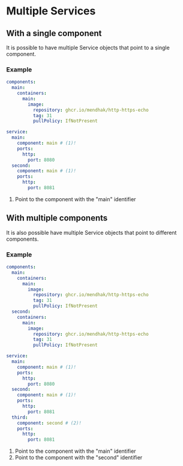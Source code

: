 # Multiple Services

## With a single component

It is possible to have multiple Service objects that point to a single component.

### Example

```yaml
components:
  main:
    containers:
      main:
        image:
          repository: ghcr.io/mendhak/http-https-echo
          tag: 31
          pullPolicy: IfNotPresent

service:
  main:
    component: main # (1)!
    ports:
      http:
        port: 8080
  second:
    component: main # (1)!
    ports:
      http:
        port: 8081
```

1. Point to the component with the "main" identifier

## With multiple components

It is also possible have multiple Service objects that point to different components.

### Example

```yaml
components:
  main:
    containers:
      main:
        image:
          repository: ghcr.io/mendhak/http-https-echo
          tag: 31
          pullPolicy: IfNotPresent
  second:
    containers:
      main:
        image:
          repository: ghcr.io/mendhak/http-https-echo
          tag: 31
          pullPolicy: IfNotPresent

service:
  main:
    component: main # (1)!
    ports:
      http:
        port: 8080
  second:
    component: main # (1)!
    ports:
      http:
        port: 8081
  third:
    component: second # (2)!
    ports:
      http:
        port: 8081
```

1. Point to the component with the "main" identifier
2. Point to the component with the "second" identifier

